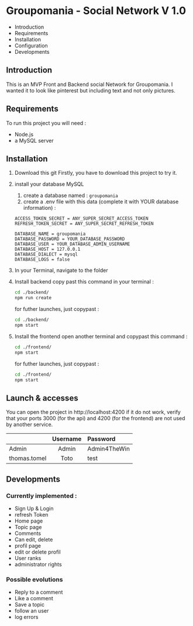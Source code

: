 
# Groupomania - Social Network V 1.0
* Introduction
* Requirements
* Installation
* Configuration
* Developments

## Introduction
This is an MVP Front and Backend social Network for Groupomania. I wanted it to look like pinterest but including text and not only pictures.

## Requirements
To run this project you will need :

* Node.js
* a MySQL server

## Installation
1. Download this git
Firstly, you have to download this project to try it.

2. install your database MySQL
    1. create a database named : `groupomania`
    2. create a .env file with this data (complete it with YOUR database information) :
    ```
    ACCESS_TOKEN_SECRET = ANY_SUPER_SECRET_ACCESS_TOKEN
    REFRESH_TOKEN_SECRET = ANY_SUPER_SECRET_REFRESH_TOKEN

    DATABASE_NAME = groupomania
    DATABASE_PASSWORD = YOUR_DATABASE_PASSWORD
    DATABASE_USER = YOUR_DATABASE_ADMIN_USERNAME
    DATABASE_HOST = 127.0.0.1
    DATABASE_DIALECT = mysql
    DATABASE_LOGS = false
    ```

2. In your Terminal, navigate to the folder

3. Install backend
    copy past this command in your terminal :
    ```bash
    cd ./backend/
    npm run create
    ```

    for futher launches, just copypast :
    ```bash
    cd ./backend/
    npm start
    ```

4. Install the frontend
    open another terminal and copypast this command :
    ```bash
    cd ./frontend/
    npm start
    ```

    for futher launches, just copypast :
    ```bash
    cd ./frontend/
    npm start
    ```

## Launch & accesses

You can open the project in http://localhost:4200
if it do not work, verify that your ports 3000 (for the api) and 4200 (for the frontend) are not used by another service.

| | Username | Password |
| - | :-----------: | :--------------------------- |
| Admin | Admin | Admin4TheWin |
| thomas.tomel | Toto | test|

## Developments
### Currently implemented :
* Sign Up & Login
* refresh Token
* Home page
* Topic page
* Comments
* Can edit, delete
* profil page
* edit or delete profil
* User ranks
* administrator rights
### Possible evolutions
* Reply to a comment
* Like a comment
* Save a topic
* follow an user
* log errors